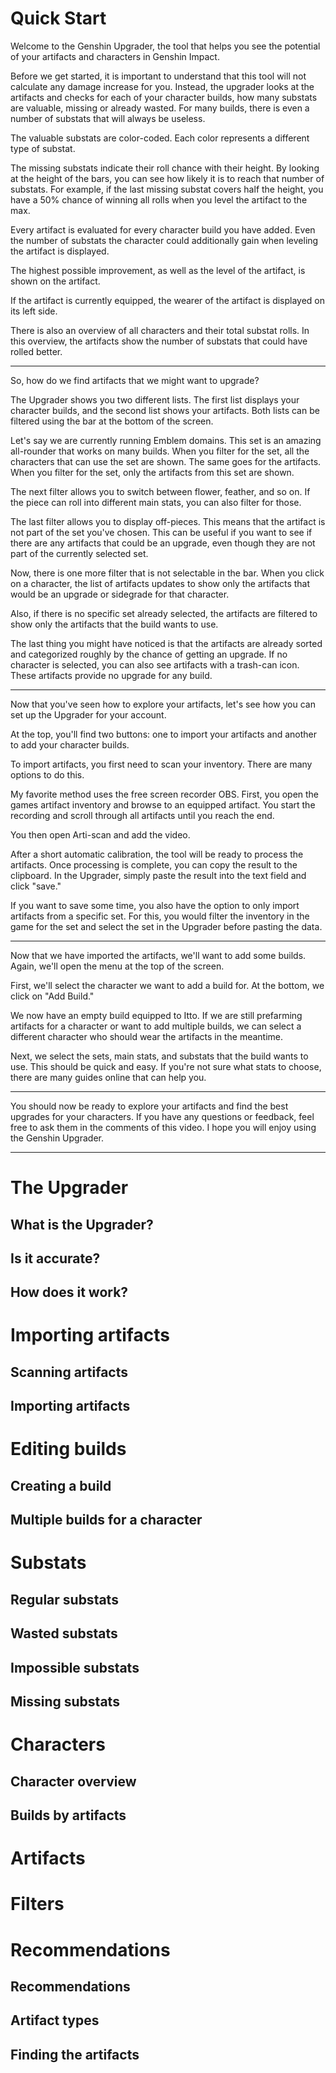 # Quick Start

Welcome to the Genshin Upgrader, the tool that helps you see the potential of your artifacts and characters in Genshin Impact.

Before we get started, it is important to understand that this tool will not calculate any damage increase for you. Instead, the upgrader looks at the artifacts and checks for each of your character builds, how many substats are valuable, missing or already wasted. For many builds, there is even a number of substats that will always be useless.

The valuable substats are color-coded. Each color represents a different type of substat.

The missing substats indicate their roll chance with their height. By looking at the height of the bars, you can see how likely it is to reach that number of substats. For example, if the last missing substat covers half the height, you have a 50% chance of winning all rolls when you level the artifact to the max.

Every artifact is evaluated for every character build you have added. Even the number of substats the character could additionally gain when leveling the artifact is displayed.

The highest possible improvement, as well as the level of the artifact, is shown on the artifact.

If the artifact is currently equipped, the wearer of the artifact is displayed on its left side.

There is also an overview of all characters and their total substat rolls. In this overview, the artifacts show the number of substats that could have rolled better.

---

So, how do we find artifacts that we might want to upgrade?

The Upgrader shows you two different lists. The first list displays your character builds, and the second list shows your artifacts. Both lists can be filtered using the bar at the bottom of the screen.

Let's say we are currently running Emblem domains. This set is an amazing all-rounder that works on many builds. When you filter for the set, all the characters that can use the set are shown. The same goes for the artifacts. When you filter for the set, only the artifacts from this set are shown.

The next filter allows you to switch between flower, feather, and so on. If the piece can roll into different main stats, you can also filter for those.

The last filter allows you to display off-pieces. This means that the artifact is not part of the set you've chosen. This can be useful if you want to see if there are any artifacts that could be an upgrade, even though they are not part of the currently selected set.

Now, there is one more filter that is not selectable in the bar. When you click on a character, the list of artifacts updates to show only the artifacts that would be an upgrade or sidegrade for that character. 

Also, if there is no specific set already selected, the artifacts are filtered to show only the artifacts that the build wants to use.

The last thing you might have noticed is that the artifacts are already sorted and categorized roughly by the chance of getting an upgrade. If no character is selected, you can also see artifacts with a trash-can icon. These artifacts provide no upgrade for any build.

---

Now that you've seen how to explore your artifacts, let's see how you can set up the Upgrader for your account.

At the top, you'll find two buttons: one to import your artifacts and another to add your character builds.

To import artifacts, you first need to scan your inventory. There are many options to do this. 

My favorite method uses the free screen recorder OBS. First, you open the games artifact inventory and browse to an equipped artifact. You start the recording and scroll through all artifacts until you reach the end.

You then open Arti-scan and add the video. 

After a short automatic calibration, the tool will be ready to process the artifacts. Once processing is complete, you can copy the result to the clipboard. In the Upgrader, simply paste the result into the text field and click "save."

If you want to save some time, you also have the option to only import artifacts from a specific set. For this, you would filter the inventory in the game for the set and select the set in the Upgrader before pasting the data.

---

Now that we have imported the artifacts, we'll want to add some builds. Again, we'll open the menu at the top of the screen.

First, we'll select the character we want to add a build for. At the bottom, we click on "Add Build."

We now have an empty build equipped to Itto. If we are still prefarming artifacts for a character or want to add multiple builds, we can select a different character who should wear the artifacts in the meantime.

Next, we select the sets, main stats, and substats that the build wants to use. This should be quick and easy. If you're not sure what stats to choose, there are many guides online that can help you.

---

You should now be ready to explore your artifacts and find the best upgrades for your characters. If you have any questions or feedback, feel free to ask them in the comments of this video. I hope you will enjoy using the Genshin Upgrader.

---

# The Upgrader
## What is the Upgrader?
## Is it accurate?
## How does it work?

# Importing artifacts
## Scanning artifacts
## Importing artifacts

# Editing builds
## Creating a build
## Multiple builds for a character

# Substats
## Regular substats
## Wasted substats
## Impossible substats
## Missing substats

# Characters
## Character overview
## Builds by artifacts

# Artifacts

# Filters

# Recommendations
## Recommendations
## Artifact types
## Finding the artifacts

